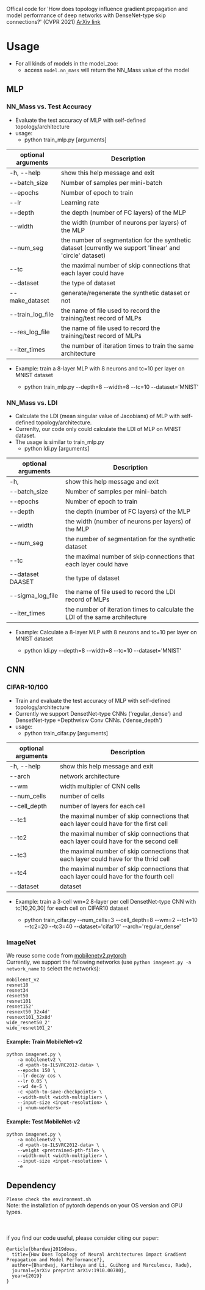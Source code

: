 Offical code for 'How does topology influence gradient propagation and model performance of deep networks with DenseNet-type skip connections?' (CVPR 2021) [ArXiv link](https://arxiv.org/pdf/1910.00780.pdf)

# Usage
- For all kinds of models in the model_zoo: 
    - access ```model.nn_mass``` will return the NN_Mass value of the model 
## MLP
### NN_Mass vs. Test Accuracy
- Evaluate the test accuracy of MLP with self-defined topology/architecture
- usage: 
    - python train_mlp.py  [arguments]

| optional arguments | Description |
| ----------- | ----------- |
  | -h, --help      |      show this help message and exit |
  | --batch_size    | Number of samples per mini-batch |
  | --epochs        | Number of epoch to train |
  | --lr            |     Learning rate |
  | --depth         |  the depth (number of FC layers) of the MLP |
  | --width         |  the width (number of neurons per layers) of the MLP |
  | --num_seg       | the number of segmentation for the synthetic dataset (currently we support 'linear' and 'circle' dataset)|
  | --tc            |     the maximal number of skip connections that each layer could have |
  | --dataset       | the type of dataset |
  | --make_dataset   |      generate/regenerate the synthetic dataset or not |
  | --train_log_file |   the name of file used to record the training/test record of MLPs |
  | --res_log_file  | the name of file used to record the training/test record of MLPs |
  | --iter_times  | the number of iteration times to train the same architecture |


- Example: train a 8-layer MLP with 8 neurons and tc=10 per layer on MNIST dataset

    * python train_mlp.py --depth=8 --width=8 --tc=10 --dataset='MNIST' 


### NN_Mass vs. LDI
- Calculate the LDI (mean singular value of Jacobians) of MLP with self-defined topology/architecture. 
- Currenlty, our code only could calculate the LDI of MLP on MNIST dataset. 
- The usage is similar to train_mlp.py
    - python ldi.py  [arguments]

| optional arguments | Description |
| ----------- | ----------- |
|   -h,           |  show this help message and exit
|   --batch_size     |      Number of samples per mini-batch
|   --epochs      |      Number of epoch to train
|   --depth         |     the depth (number of FC layers) of the MLP
|   --width          |    the width (number of neurons per layers) of the MLP
|   --num_seg      |    the number of segmentation for the synthetic dataset
|   --tc                |    the maximal number of skip connections that each layer could have
|   --dataset DAASET     |    the type of dataset
|   --sigma_log_file     |    the name of file used to record the LDI record of MLPs
|   --iter_times      |   the number of iteration times to calculate the LDI of  the same architecture

- Example: Calculate a 8-layer MLP with 8 neurons and tc=10 per layer on MNIST dataset

    * python ldi.py --depth=8 --width=8 --tc=10 --dataset='MNIST' 

## CNN
### CIFAR-10/100
- Train and evaluate the test accuracy of MLP with self-defined topology/architecture
- Currently we support DensetNet-type CNNs ('regular_dense') and DensetNet-type +Depthwisw Conv CNNs. ('dense_depth')
- usage: 
    - python train_cifar.py  [arguments]

| optional arguments | Description |
| ----------- | ----------- |
  | -h, --help      |      show this help message and exit |
  |--arch          |  network architecture |
  |--wm              |  width multipler of CNN cells|
  |--num_cells  |                        number of cells|
  | --cell_depth  |                        number of layers for each cell|
  |--tc1        |      the maximal number of skip connections that each layer could have for the first cell|
  |--tc2        |      the maximal number of skip connections that each layer could have for the second cell|
  |--tc3         |     the maximal number of skip connections that each layer could have for the thrid cell|
  |--tc4        |      the maximal number of skip connections that each layer could have for the fourth cell|
|--dataset  |    dataset|
- Example: train a 3-cell wm=2 8-layer per cell DensetNet-type CNN with tc[10,20,30] for each cell on CIFAR10 dataset

    * python train_cifar.py --num_cells=3 --cell_depth=8 --wm=2 --tc1=10 --tc2=20 --tc3=40 --dataset='cifar10' --arch='regular_dense'

### ImageNet
We reuse some code from [mobilenetv2.pytorch](https://github.com/d-li14/mobilenetv2.pytorch)\
Currently, we support the following networks (use ```python imagenet.py -a network_name``` to select the networks):
```
mobilenet_v2
resnet18
resnet34
resnet50
resnet101
resnet152' 
resnext50_32x4d' 
resnext101_32x8d' 
wide_resnet50_2'  
wide_resnet101_2' 
```

#### Example: Train MobileNet-v2
```
python imagenet.py \
    -a mobilenetv2 \
    -d <path-to-ILSVRC2012-data> \
    --epochs 150 \
    --lr-decay cos \
    --lr 0.05 \
    --wd 4e-5 \
    -c <path-to-save-checkpoints> \
    --width-mult <width-multiplier> \
    --input-size <input-resolution> \
    -j <num-workers>
```

####  Example: Test MobileNet-v2
```shell
python imagenet.py \
    -a mobilenetv2 \
    -d <path-to-ILSVRC2012-data> \
    --weight <pretrained-pth-file> \
    --width-mult <width-multiplier> \
    --input-size <input-resolution> \
    -e
```
## Dependency
```Please check the environment.sh ```\
Note: the installation of pytorch depends on your OS version and GPU types.
\
\
\
\
if you find our code useful, please consider citing our paper:
```
@article{bhardwaj2019does,
  title={How Does Topology of Neural Architectures Impact Gradient Propagation and Model Performance?},
  author={Bhardwaj, Kartikeya and Li, Guihong and Marculescu, Radu},
  journal={arXiv preprint arXiv:1910.00780},
  year={2019}
}
```

